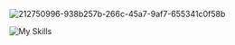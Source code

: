 ![212750996-938b257b-266c-45a7-9af7-655341c0f58b](https://github.com/grilled-swampert/grilled-swampert/assets/128573732/25eb1532-49a4-495a-83d0-9a528474f8ba)

![My Skills](https://skillicons.dev/icons?i=c,cpp,python,html,css,bootstrap,javascript,java)
<!--
**grilled-swampert/grilled-swampert** is a ✨ _special_ ✨ repository because its `README.md` (this file) appears on your GitHub profile.

Here are some ideas to get you started:

- 🔭 I’m currently working on ...
- 🌱 I’m currently learning ...
- 👯 I’m looking to collaborate on ...
- 🤔 I’m looking for help with ...
- 💬 Ask me about ...
- 📫 How to reach me: ...
- 😄 Pronouns: ...
- ⚡ Fun fact: ...
-->
